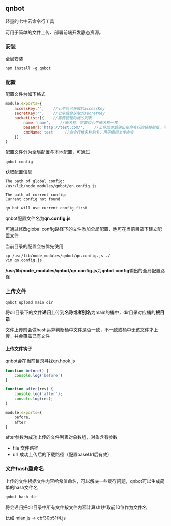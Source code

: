 ## qnbot

轻量的七牛云命令行工具

可用于简单的文件上传、部署前端开发静态资源。

### 安装

全局安装

```shell
npm install -g qnbot
```

### 配置

配置文件为如下格式

```javascript
module.exports={
    accessKey:'',    //七牛后台获取的accessKey
    secretKey:'',    //七牛后台获取的secretKey
    bucketList:[{    //需要管理的桶的列表
        name:'name',    //桶名称，需要和七牛桶名称一样
        baseUrl:'http://test.com/',    //上传成功后输出在命令行的链接前缀，可选
        cmdName:'test'    //命令行桶名称别名，用于缩短上传命令
    }]
}
```

配置文件分为全局配置与本地配置，可通过
```shell
qnbot config
```
获取配置信息
```shell
The path of global config:
/usr/lib/node_modules/qnbot/qn.config.js

The path of current config:
Current config not found

qn bot will use current config first
```
qnbot配置文件名为**qn.config.js**

可通过修改global config路径下的文件添加全局配置，也可在当前目录下建立配置文件

当前目录的配置会被优先使用

```shell script
cp /usr/lib/node_modules/qnbot/qn.config.js ./
vim qn.config.js
```
**/usr/lib/node_modules/qnbot/qn.config.js**为**qnbot config**输出的全局配置路径
### 上传文件
```shell script
qnbot upload main dir
```
将dir目录下的文件**递归**上传到**名称或者别名**为main的桶中，dir目录对应桶的**根目录**

文件上传前会做hash运算判断桶中文件是否一致，不一致或桶中无该文件才上传，并会覆盖已有文件

#### 上传文件钩子

qnbot会在当前目录寻找qn.hook.js
```javascript
function before() {
    console.log('before')
}

function after(res) {
    console.log('after');
    console.log(res);
}

module.exports={
    before,
    after
}
```
after参数为成功上传的文件列表对象数组，对象含有参数

- file 文件路径
- url 成功上传后的下载路径（配置baseUrl后有效）

### 文件hash重命名

上传的文件根据文件内容哈希值命名，可以解决一些缓存问题，qnbot可以生成简单的hash文件名

```shell script
qnbot hash dir
```

将会递归把dir目录中所有文件按文件内容计算sh1并取前10位作为文件名

比如 mian.js -> cbf30b51f4.js
